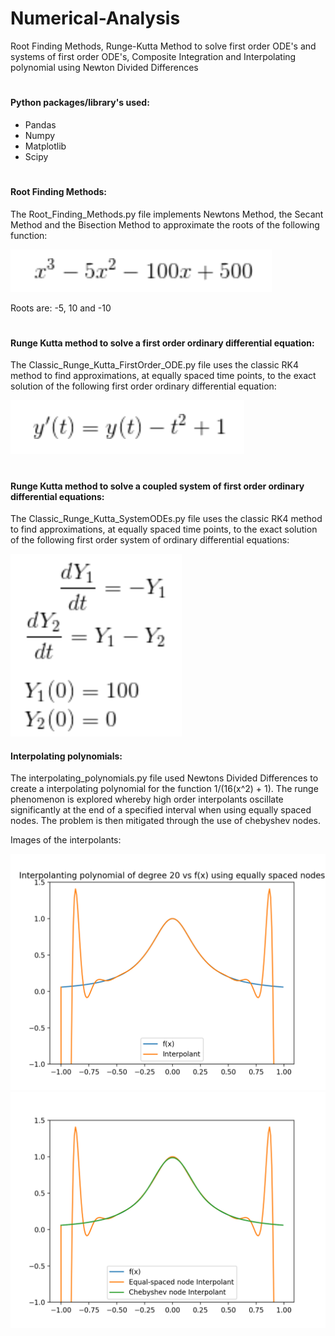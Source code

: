 # Numerical-Analysis
Root Finding Methods, Runge-Kutta Method to solve first order ODE's and systems of first order ODE's, Composite Integration and Interpolating polynomial using Newton Divided Differences

#
#### Python packages/library's used: 
- Pandas
- Numpy
- Matplotlib
- Scipy

#
#### Root Finding Methods:

The Root_Finding_Methods.py file implements Newtons Method, the Secant Method and the Bisection Method to approximate the roots of the following function:

![](Images/Equation_for_roots.png)

Roots are: -5, 10 and -10

#
#### Runge Kutta method to solve a first order ordinary differential equation:

The Classic_Runge_Kutta_FirstOrder_ODE.py file uses the classic RK4 method to find approximations, at equally spaced time points, to the exact solution of the following first order ordinary differential equation:  

![](Images/Equation_RK4_1.png)

#
#### Runge Kutta method to solve a coupled system of first order ordinary differential equations:

The Classic_Runge_Kutta_SystemODEs.py file uses the classic RK4 method to find approximations, at equally spaced time points, to the exact solution of the following first order system of ordinary differential equations:  

![](Images/Equation_RK4_2.png)

#### Interpolating polynomials:

The interpolating_polynomials.py file used Newtons Divided Differences to create a interpolating polynomial for the function 1/(16(x^2) + 1). The runge phenomenon is explored whereby high order interpolants oscillate significantly at the end of a specified interval when using equally spaced nodes. The problem is then mitigated through the use of chebyshev nodes. 

Images of the interpolants:

![](Images/Figure_1.png)
![](Images/Figure_2.png)

